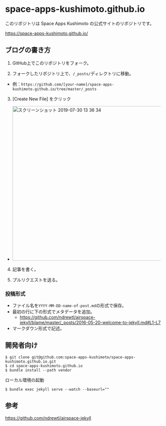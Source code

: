 # space-apps-kushimoto.github.io

このリポジトリは Space Apps Kushimoto の公式サイトのリポジトリです。

https://space-apps-kushimoto.github.io/

## ブログの書き方
1. GitHub上でこのリポジトリをフォーク。

2. フォークしたリポジトリ上で、`/_posts/`ディレクトリに移動。 
- 例：`https://github.com/[your-name]/space-apps-kushimoto.github.io/tree/master/_posts`

3. [Create New File] をクリック
- <img width="500" alt="スクリーンショット 2019-07-30 13 36 34" src="https://user-images.githubusercontent.com/8760841/62172910-f59d1e00-b36e-11e9-96c5-5281461ccf9f.png">
 
4. 記事を書く。

5. プルリクエストを送る。

### 投稿形式
- ファイル名を`YYYY-MM-DD-name-of-post.md`の形式で保存。
- 最初の行に下の形式でメタデータを追加。
    - https://github.com/ndrewtl/airspace-jekyll/blame/master/_posts/2016-05-20-welcome-to-jekyll.md#L1-L7
- マークダウン形式で記述。

## 開発者向け

```
$ git clone git@github.com:space-apps-kushimoto/space-apps-kushimoto.github.io.git
$ cd space-apps-kushimoto.github.io
$ bundle install --path vendor
```

ローカル環境の起動

```
$ bundle exec jekyll serve --watch --baseurl=""
```

## 参考

https://github.com/ndrewtl/airspace-jekyll
